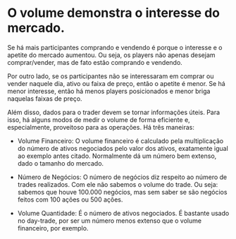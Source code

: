# O volume demonstra o interesse do mercado.

Se há mais participantes comprando e vendendo é porque o interesse e o apetite do mercado aumentou. Ou seja, os players não apenas desejam comprar/vender, mas de fato estão comprando e vendendo.

Por outro lado, se os participantes não se interessaram em comprar ou vender naquele dia, ativo ou faixa de preço, então o apetite é menor. Se há menor interesse, então há menos players posicionados e menor briga naquelas faixas de preço.

Além disso, dados para o trader devem se tornar informações úteis. Para isso, há alguns modos de medir o volume de forma eficiente e, especialmente, proveitoso para as operações. Há três maneiras:

- Volume Financeiro: O volume financeiro é calculado pela multiplicação do número de ativos negociados pelo valor dos ativos, exatamente igual ao exemplo antes citado. Normalmente dá um número bem extenso, dado o tamanho do mercado.

- Número de Negócios: O número de negócios diz respeito ao número de trades realizados. Com ele não sabemos o volume do trade. Ou seja: sabemos que houve 100.000 negócios, mas sem saber se são negócios feitos com 100 ações ou 500 ações.

- Volume Quantidade: É o número de ativos negociados. É bastante usado no day-trade, por ser um número menos extenso que o volume financeiro, por exemplo.